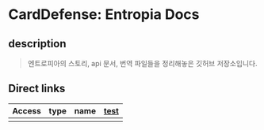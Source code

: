 
# CardDefense: Entropia Docs

## description
> 엔트로피아의 스토리, api 문서, 번역 파일들을 정리해놓은 깃허브 저장소입니다.

## Direct links
| Access | type | name | <a href="obsidian://open?vault=Obsidian&file=Templates%2FCSDocTemplate">test</a> |
| ------ | ---- | ---- | --------------------------------------------- |
|        |      |      |                                               |

